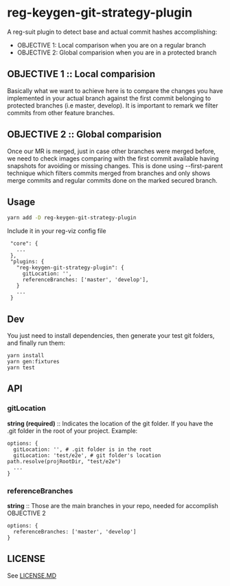 # reg-keygen-git-strategy-plugin

A reg-suit plugin to detect base and actual commit hashes accomplishing:

- OBJECTIVE 1: Local comparison when you are on a regular branch
- OBJECTIVE 2: Global comparision when you are in a protected branch

## OBJECTIVE 1 :: Local comparision

Basically what we want to achieve here is to compare the changes you have implemented in your actual branch against the first commit belonging to protected branches (i.e master, develop). It is important to remark we filter commits from other feature branches.

## OBJECTIVE 2 :: Global comparision

Once our MR is merged, just in case other branches were merged before, we need to check images comparing with the first commit available having snapshots for avoiding or missing changes. This is done using --first-parent technique which filters commits merged from branches and only shows merge commits and regular commits done on the marked secured branch.

## Usage

```sh
yarn add -D reg-keygen-git-strategy-plugin
```

Include it in your reg-viz config file

```
 "core": {
   ...
 },
 "plugins: {
   "reg-keygen-git-strategy-plugin": {
     gitLocation: '',
     referenceBranches: ['master', 'develop'],
   }
   ...
 }
```

## Dev

You just need to install dependencies, then generate your test git folders, and finally run them:

```
yarn install
yarn gen:fixtures
yarn test
```

## API

### gitLocation

**string (required)** :: Indicates the location of the git folder. If you have the .git folder in the root of your project. Example:

```
options: {
  gitLocation: '', # .git folder is in the root
  gitLocation: 'test/e2e', # git folder's location path.resolve(projRootDir, "test/e2e")
  ...
}
```

### referenceBranches

**string[](required)** :: Those are the main branches in your repo, needed for accomplish OBJECTIVE 2

```
options: {
  referenceBranches: ['master', 'develop']
}
```

## LICENSE

See [LICENSE.MD](/LICENSE.md)
